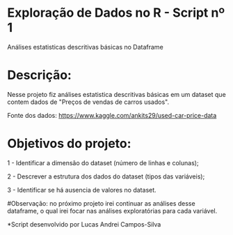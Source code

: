 #       Exploração de Dados no R - Script nº 1        


Análises estatisticas descritivas básicas no Dataframe


# Descrição:


Nesse projeto fiz análises estatistica descritivas básicas em um dataset que contem dados de "Preços de vendas de carros usados".


Fonte dos dados: https://www.kaggle.com/ankits29/used-car-price-data

# Objetivos do projeto:


1 - Identificar a dimensão do dataset (número de linhas e colunas);

2 - Descrever a estrutura dos dados do dataset (tipos das variáveis);

3 - Identificar se há ausencia de valores no dataset.



#Observação: no próximo projeto irei continuar as análises desse dataframe, o qual irei focar nas análises exploratórias para cada variável.


*Script desenvolvido por Lucas Andrei Campos-Silva
